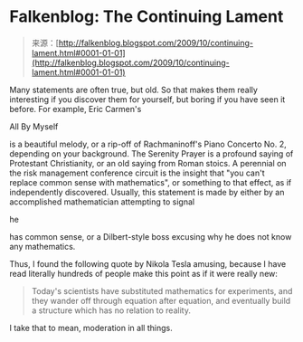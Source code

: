 <!--yml
category: 未分类
date: 2024-05-12 21:46:18
-->

# Falkenblog: The Continuing Lament

> 来源：[http://falkenblog.blogspot.com/2009/10/continuing-lament.html#0001-01-01](http://falkenblog.blogspot.com/2009/10/continuing-lament.html#0001-01-01)

Many statements are often true, but old. So that makes them really interesting if you discover them for yourself, but boring if you have seen it before. For example, Eric Carmen's

All By Myself

is a beautiful melody, or a rip-off of Rachmaninoff's Piano Concerto No. 2, depending on your background. The Serenity Prayer is a profound saying of Protestant Christianity, or an old saying from Roman stoics. A perennial on the risk management conference circuit is the insight that "you can't replace common sense with mathematics", or something to that effect, as if independently discovered. Usually, this statement is made by either by an accomplished mathematician attempting to signal

he

has common sense, or a Dilbert-style boss excusing why he does not know any mathematics.

Thus, I found the following quote by Nikola Tesla amusing, because I have read literally hundreds of people make this point as if it were really new:

> Today's scientists have substituted mathematics for experiments, and they wander off through equation after equation, and eventually build a structure which has no relation to reality.

I take that to mean, moderation in all things.